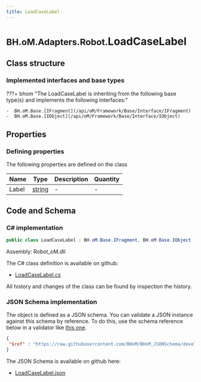 ```yaml
---
title: LoadCaseLabel
---
```


# <small>BH.oM.Adapters.Robot.</small>**LoadCaseLabel**



## Class structure

### Implemented interfaces and base types

???+ bhom "The LoadCaseLabel is inheriting from the following base type(s) and implements the following interfaces:"

    -  BH.oM.Base.[IFragment](/api/oM/Framework/Base/Interface/IFragment)
    -  BH.oM.Base.[IObject](/api/oM/Framework/Base/Interface/IObject)


## Properties



### Defining properties

The following properties are defined on the class

| Name             | Type             | Description      | Quantity         |
|------------------|------------------|------------------|------------------|
| Label | [string](https://learn.microsoft.com/en-us/dotnet/api/System.String?view=netstandard-2.0) | - | - |


## Code and Schema

### C# implementation

``` C# title="C#"
public class LoadCaseLabel : BH.oM.Base.IFragment, BH.oM.Base.IObject
```

Assembly: Robot_oM.dll

The C# class definition is available on github:

- [LoadCaseLabel.cs](https://github.com/BHoM/Robot_Toolkit/blob/develop/Robot_oM/Fragments\LoadCaseLabel.cs)

All history and changes of the class can be found by inspection the history.
### JSON Schema implementation

The object is defined as a JSON schema. You can validate a JSON instance against this schema by reference. To do this, use the schema reference below in a validator like [this one](https://www.jsonschemavalidator.net/).

``` json title="JSON Schema"
{
 "$ref" : "https://raw.githubusercontent.com/BHoM/BHoM_JSONSchema/develop/Robot_oM/LoadCaseLabel.json"
}
```

The JSON Schema is available on github here:

- [LoadCaseLabel.json](https://github.com/BHoM/BHoM_JSONSchema/blob/develop/Robot_oM/LoadCaseLabel.json)
